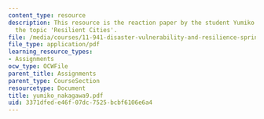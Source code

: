 ```yaml
---
content_type: resource
description: This resource is the reaction paper by the student Yumiko Nakagawa on
  the topic 'Resilient Cities'.
file: /media/courses/11-941-disaster-vulnerability-and-resilience-spring-2005/3371dfede46f07dc7525bcbf6106e6a4_yumiko_nakagawa9.pdf
file_type: application/pdf
learning_resource_types:
- Assignments
ocw_type: OCWFile
parent_title: Assignments
parent_type: CourseSection
resourcetype: Document
title: yumiko_nakagawa9.pdf
uid: 3371dfed-e46f-07dc-7525-bcbf6106e6a4
---
```

